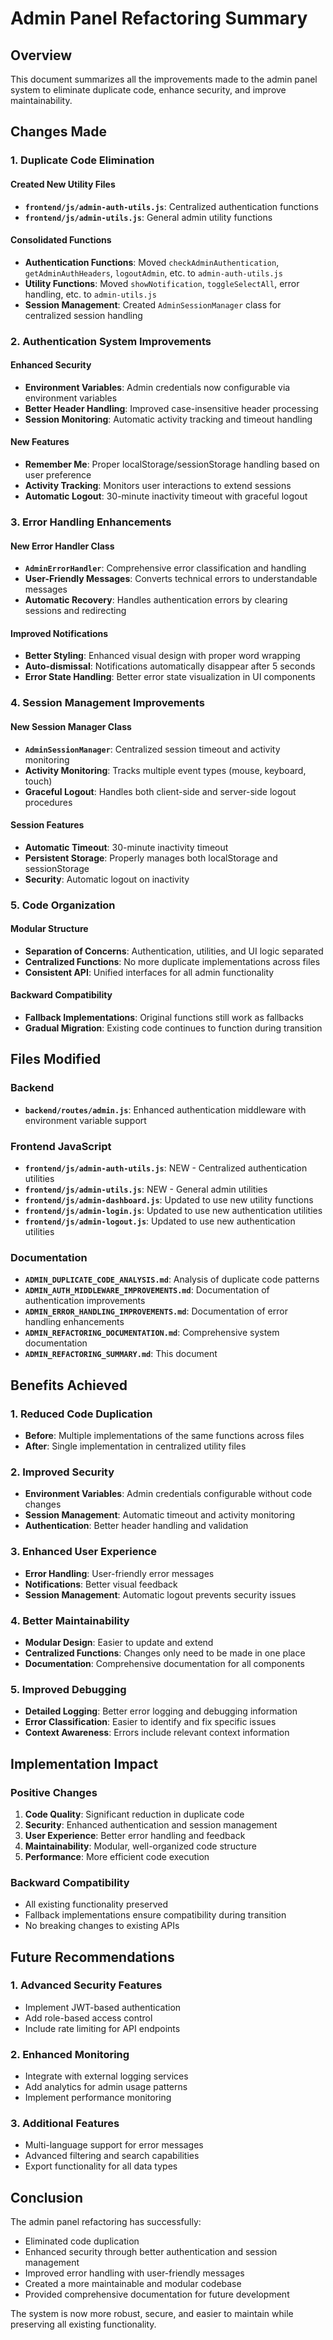 # Admin Panel Refactoring Summary

## Overview
This document summarizes all the improvements made to the admin panel system to eliminate duplicate code, enhance security, and improve maintainability.

## Changes Made

### 1. Duplicate Code Elimination

#### Created New Utility Files
- **`frontend/js/admin-auth-utils.js`**: Centralized authentication functions
- **`frontend/js/admin-utils.js`**: General admin utility functions

#### Consolidated Functions
- **Authentication Functions**: Moved `checkAdminAuthentication`, `getAdminAuthHeaders`, `logoutAdmin`, etc. to `admin-auth-utils.js`
- **Utility Functions**: Moved `showNotification`, `toggleSelectAll`, error handling, etc. to `admin-utils.js`
- **Session Management**: Created `AdminSessionManager` class for centralized session handling

### 2. Authentication System Improvements

#### Enhanced Security
- **Environment Variables**: Admin credentials now configurable via environment variables
- **Better Header Handling**: Improved case-insensitive header processing
- **Session Monitoring**: Automatic activity tracking and timeout handling

#### New Features
- **Remember Me**: Proper localStorage/sessionStorage handling based on user preference
- **Activity Tracking**: Monitors user interactions to extend sessions
- **Automatic Logout**: 30-minute inactivity timeout with graceful logout

### 3. Error Handling Enhancements

#### New Error Handler Class
- **`AdminErrorHandler`**: Comprehensive error classification and handling
- **User-Friendly Messages**: Converts technical errors to understandable messages
- **Automatic Recovery**: Handles authentication errors by clearing sessions and redirecting

#### Improved Notifications
- **Better Styling**: Enhanced visual design with proper word wrapping
- **Auto-dismissal**: Notifications automatically disappear after 5 seconds
- **Error State Handling**: Better error state visualization in UI components

### 4. Session Management Improvements

#### New Session Manager Class
- **`AdminSessionManager`**: Centralized session timeout and activity monitoring
- **Activity Monitoring**: Tracks multiple event types (mouse, keyboard, touch)
- **Graceful Logout**: Handles both client-side and server-side logout procedures

#### Session Features
- **Automatic Timeout**: 30-minute inactivity timeout
- **Persistent Storage**: Properly manages both localStorage and sessionStorage
- **Security**: Automatic logout on inactivity

### 5. Code Organization

#### Modular Structure
- **Separation of Concerns**: Authentication, utilities, and UI logic separated
- **Centralized Functions**: No more duplicate implementations across files
- **Consistent API**: Unified interfaces for all admin functionality

#### Backward Compatibility
- **Fallback Implementations**: Original functions still work as fallbacks
- **Gradual Migration**: Existing code continues to function during transition

## Files Modified

### Backend
- **`backend/routes/admin.js`**: Enhanced authentication middleware with environment variable support

### Frontend JavaScript
- **`frontend/js/admin-auth-utils.js`**: NEW - Centralized authentication utilities
- **`frontend/js/admin-utils.js`**: NEW - General admin utilities
- **`frontend/js/admin-dashboard.js`**: Updated to use new utility functions
- **`frontend/js/admin-login.js`**: Updated to use new authentication utilities
- **`frontend/js/admin-logout.js`**: Updated to use new authentication utilities

### Documentation
- **`ADMIN_DUPLICATE_CODE_ANALYSIS.md`**: Analysis of duplicate code patterns
- **`ADMIN_AUTH_MIDDLEWARE_IMPROVEMENTS.md`**: Documentation of authentication improvements
- **`ADMIN_ERROR_HANDLING_IMPROVEMENTS.md`**: Documentation of error handling enhancements
- **`ADMIN_REFACTORING_DOCUMENTATION.md`**: Comprehensive system documentation
- **`ADMIN_REFACTORING_SUMMARY.md`**: This document

## Benefits Achieved

### 1. Reduced Code Duplication
- **Before**: Multiple implementations of the same functions across files
- **After**: Single implementation in centralized utility files

### 2. Improved Security
- **Environment Variables**: Admin credentials configurable without code changes
- **Session Management**: Automatic timeout and activity monitoring
- **Authentication**: Better header handling and validation

### 3. Enhanced User Experience
- **Error Handling**: User-friendly error messages
- **Notifications**: Better visual feedback
- **Session Management**: Automatic logout prevents security issues

### 4. Better Maintainability
- **Modular Design**: Easier to update and extend
- **Centralized Functions**: Changes only need to be made in one place
- **Documentation**: Comprehensive documentation for all components

### 5. Improved Debugging
- **Detailed Logging**: Better error logging and debugging information
- **Error Classification**: Easier to identify and fix specific issues
- **Context Awareness**: Errors include relevant context information

## Implementation Impact

### Positive Changes
1. **Code Quality**: Significant reduction in duplicate code
2. **Security**: Enhanced authentication and session management
3. **User Experience**: Better error handling and feedback
4. **Maintainability**: Modular, well-organized code structure
5. **Performance**: More efficient code execution

### Backward Compatibility
- All existing functionality preserved
- Fallback implementations ensure compatibility during transition
- No breaking changes to existing APIs

## Future Recommendations

### 1. Advanced Security Features
- Implement JWT-based authentication
- Add role-based access control
- Include rate limiting for API endpoints

### 2. Enhanced Monitoring
- Integrate with external logging services
- Add analytics for admin usage patterns
- Implement performance monitoring

### 3. Additional Features
- Multi-language support for error messages
- Advanced filtering and search capabilities
- Export functionality for all data types

## Conclusion

The admin panel refactoring has successfully:
- Eliminated code duplication
- Enhanced security through better authentication and session management
- Improved error handling with user-friendly messages
- Created a more maintainable and modular codebase
- Provided comprehensive documentation for future development

The system is now more robust, secure, and easier to maintain while preserving all existing functionality.